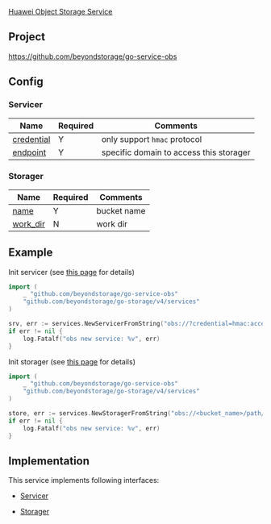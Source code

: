 [Huawei Object Storage Service](https://www.huaweicloud.com/product/obs.html)

## Project

<https://github.com/beyondstorage/go-service-obs>

## Config

### Servicer

| Name | Required | Comments |
| ---- | -------- | -------- |
| [credential](../pairs/credential.md) | Y | only support `hmac` protocol |
| [endpoint](../pairs/endpoint.md)     | Y        | specific domain to access this storager |

### Storager

| Name | Required | Comments |
| ---- | -------- | -------- |
| [name](../pairs/name.md) | Y | bucket name |
| [work_dir](../pairs/work_dir.md) | N | work dir |

## Example

Init servicer (see [this page](../operations/index.md) for details)

```go
import (
	_ "github.com/beyondstorage/go-service-obs"
	"github.com/beyondstorage/go-storage/v4/services"
)

srv, err := services.NewServicerFromString("obs://?credential=hmac:access_key_id:secret_access_key&endpoint=https:obs.<region>.myhuaweicloud.com")
if err != nil {
    log.Fatalf("obs new service: %v", err)
}
```

Init storager (see [this page](../operations/index.md) for details)

```go
import (
	_ "github.com/beyondstorage/go-service-obs"
	"github.com/beyondstorage/go-storage/v4/services"
)

store, err := services.NewStoragerFromString("obs://<bucket_name>/path/to/workdir?credential=hmac:access_key_id:secret_access_key&endpoint=https:obs.<region>.myhuaweicloud.com")
if err != nil {
    log.Fatalf("obs new service: %v", err)
}
```

## Implementation

This service implements following interfaces:

- [Servicer](../operations/servicer/index.md)

- [Storager](../operations/storager/index.md)

